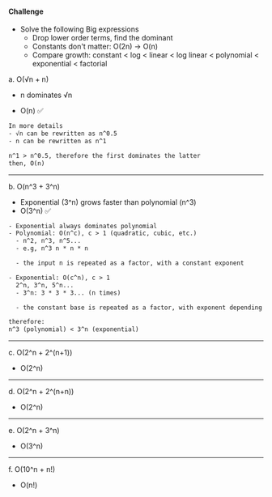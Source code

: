 #### Challenge

- Solve the following Big expressions
  - Drop lower order terms, find the dominant
  - Constants don't matter: O(2n) -> O(n)
  - Compare growth: constant < log < linear < log linear < polynomial < exponential < factorial

a. O(√n + n)

- n dominates √n

- O(n) ✅

```txt
In more details
- √n can be rewritten as n^0.5
- n can be rewritten as n^1

n^1 > n^0.5, therefore the first dominates the latter
then, O(n)
```

---

b. O(n^3 + 3^n)

- Exponential (3^n) grows faster than polynomial (n^3)
- O(3^n) ✅

```txt
- Exponential always dominates polynomial
- Polynomial: O(n^c), c > 1 (quadratic, cubic, etc.)
  - n^2, n^3, n^5...
  - e.g, n^3 n * n * n

  - the input n is repeated as a factor, with a constant exponent

- Exponential: O(c^n), c > 1
  2^n, 3^n, 5^n...
  - 3^n: 3 * 3 * 3... (n times)

  - the constant base is repeated as a factor, with exponent depending on n

therefore:
n^3 (polynomial) < 3^n (exponential)
```

---

c. O(2^n + 2^(n+1))

- O(2^n)

---

d. O(2^n + 2^(n+n))

- O(2^n)

---

e. O(2^n + 3^n)

- O(3^n)

---

f. O(10^n + n!)

- O(n!)
